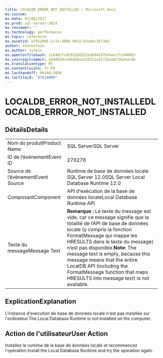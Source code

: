 ```yaml
---
title: LOCALDB_ERROR_NOT_INSTALLED | Microsoft Docs
ms.custom: ''
ms.date: 03/08/2017
ms.prod: sql-server-2014
ms.reviewer: ''
ms.technology: performance
ms.topic: reference
ms.assetid: e7912885-1c14-409b-9022-83ad4c36f3bd
author: stevestein
ms.author: sstein
ms.openlocfilehash: 1c64dcfc42522b8252edb94237bd4acc7c246083
ms.sourcegitcommit: ad4d92dce894592a259721a1571b1d8736abacdb
ms.translationtype: MT
ms.contentlocale: fr-FR
ms.lasthandoff: 08/04/2020
ms.locfileid: "87614080"
---
```

# <a name="localdb_error_not_installed"></a><span data-ttu-id="78b0d-102">LOCALDB_ERROR_NOT_INSTALLED</span><span class="sxs-lookup"><span data-stu-id="78b0d-102">LOCALDB_ERROR_NOT_INSTALLED</span></span>
    
## <a name="details"></a><span data-ttu-id="78b0d-103">Détails</span><span class="sxs-lookup"><span data-stu-id="78b0d-103">Details</span></span>  
  
|||  
|-|-|  
|<span data-ttu-id="78b0d-104">Nom du produit</span><span class="sxs-lookup"><span data-stu-id="78b0d-104">Product Name</span></span>|<span data-ttu-id="78b0d-105">SQL Server</span><span class="sxs-lookup"><span data-stu-id="78b0d-105">SQL Server</span></span>|  
|<span data-ttu-id="78b0d-106">ID de l’événement</span><span class="sxs-lookup"><span data-stu-id="78b0d-106">Event ID</span></span>|<span data-ttu-id="78b0d-107">278</span><span class="sxs-lookup"><span data-stu-id="78b0d-107">278</span></span>|  
|<span data-ttu-id="78b0d-108">Source de l’événement</span><span class="sxs-lookup"><span data-stu-id="78b0d-108">Event Source</span></span>|<span data-ttu-id="78b0d-109">Runtime de base de données locale SQL Server 12.0</span><span class="sxs-lookup"><span data-stu-id="78b0d-109">SQL Server Local Database Runtime 12.0</span></span>|  
|<span data-ttu-id="78b0d-110">Composant</span><span class="sxs-lookup"><span data-stu-id="78b0d-110">Component</span></span>|<span data-ttu-id="78b0d-111">API d'exécution de la base de données locale</span><span class="sxs-lookup"><span data-stu-id="78b0d-111">Local Database Runtime API</span></span>|  
|<span data-ttu-id="78b0d-112">Texte du message</span><span class="sxs-lookup"><span data-stu-id="78b0d-112">Message Text</span></span>|<span data-ttu-id="78b0d-113">**Remarque :**  Le texte du message est vide, car ce message signifie que la totalité de l’API de base de données locale (y compris la fonction FormatMessage qui mappe les HRESULTS dans le texte du message) n’est pas disponible.</span><span class="sxs-lookup"><span data-stu-id="78b0d-113">**Note:**  The message text is empty, because this message means that the entire LocalDB API (including the FormatMessage function that maps HRESULTS into message text) is not available.</span></span>|  
  
## <a name="explanation"></a><span data-ttu-id="78b0d-114">Explication</span><span class="sxs-lookup"><span data-stu-id="78b0d-114">Explanation</span></span>  
 <span data-ttu-id="78b0d-115">L'instance d'exécution de base de données locale n'est pas installée sur l'ordinateur.</span><span class="sxs-lookup"><span data-stu-id="78b0d-115">The Local Database Runtime is not installed on the computer.</span></span>  
  
## <a name="user-action"></a><span data-ttu-id="78b0d-116">Action de l'utilisateur</span><span class="sxs-lookup"><span data-stu-id="78b0d-116">User Action</span></span>  
 <span data-ttu-id="78b0d-117">Installez le runtime de la base de données locale et recommencez l'opération.</span><span class="sxs-lookup"><span data-stu-id="78b0d-117">Install the Local Database Runtime and try the operation again.</span></span>  
  
  
